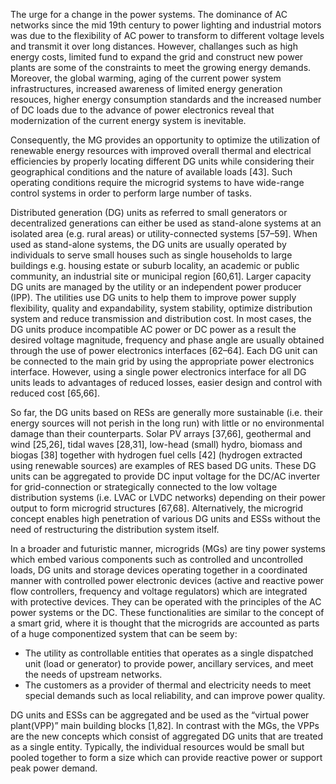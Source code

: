 The urge for a change in the power systems.
The dominance of AC networks since the mid 19th century to power lighting and industrial motors was due to the flexibility of AC power to transform to different voltage levels and transmit it over long distances. However, challanges such as high energy costs, limited fund to expand the grid and construct new power plants are some of the constraints to meet the growing energy demands. Moreover, the global warming, aging of the current power system infrastructures, increased awareness of limited energy generation resouces, higher energy consumption standards and the increased number of DC loads due to the advance of power electronics reveal that modernization of the current energy system is inevitable.

Consequently, the MG provides an opportunity to optimize the utilization of renewable energy resources with improved overall thermal and electrical efficiencies by properly locating different DG units while considering their geographical conditions and the nature of available loads [43]. Such operating conditions require the microgrid systems to have wide-range control systems in order to perform large number of tasks.

Distributed generation (DG) units as referred to small generators or decentralized generations can either be used as stand-alone
systems at an isolated area (e.g. rural areas) or utility-connected
systems [57–59]. When used as stand-alone systems, the DG units
are usually operated by individuals to serve small houses such as
single households to large buildings e.g. housing estate or suburb
locality, an academic or public community, an industrial site or
municipal region [60,61]. Larger capacity DG units are managed by
the utility or an independent power producer (IPP). The utilities
use DG units to help them to improve power supply flexibility,
quality and expandability, system stability, optimize distribution
system and reduce transmission and distribution cost.  In most
cases, the DG units produce incompatible AC power or DC power
as a result the desired voltage magnitude, frequency and phase
angle are usually obtained through the use of power electronics
interfaces [62–64]. Each DG unit can be connected to the main grid
by using the appropriate power electronics interface. However,
using a single power electronics interface for all DG units leads
to advantages of reduced losses, easier design and control with
reduced cost [65,66].

So far, the DG units based on RESs are generally more sustainable (i.e. their energy sources will not perish in the long run) with
little or no environmental damage than their counterparts. Solar
PV arrays [37,66], geothermal and wind [25,26], tidal waves
[28,31], low-head (small) hydro, biomass and biogas [38] together
with hydrogen fuel cells [42] (hydrogen extracted using renewable
sources) are examples of RES based DG units. These DG units can
be aggregated to provide DC input voltage for the DC/AC inverter
for grid-connection or strategically connected to the low voltage
distribution systems (i.e. LVAC or LVDC networks) depending on
their power output to form microgrid structures [67,68]. Alternatively, the microgrid concept enables high penetration of various
DG units and ESSs without the need of restructuring the distribution system itself. 

In a broader and futuristic manner, microgrids (MGs) are tiny
power systems which embed various components such as controlled and uncontrolled loads, DG units and storage devices
operating together in a coordinated manner with controlled power
electronic devices (active and reactive power flow controllers,
frequency and voltage regulators) which are integrated with
protective devices. They can be operated with the principles of the AC power systems or the DC. These functionalities are similar to the concept of a smart grid, where it is thought that the microgrids are accounted as parts of a huge componentized system that can be seem by:
- The utility as controllable entities that operates as a single dispatched unit (load or generator) to provide power, ancillary services, and meet the needs of upstream networks.
- The customers as a provider of thermal and electricity needs to meet special demands such as local reliability, and can improve power quality.

DG units and ESSs can be aggregated and be used as the “virtual power plant(VPP)” main building blocks [1,82]. In contrast with the MGs, the VPPs are the new concepts which consist of aggregated DG units that are treated as a single entity. Typically, the individual resources would be small but pooled together to form a size which can provide reactive power or support peak power demand.